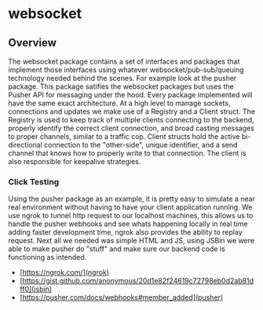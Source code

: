 # websocket

## Overview

The websocket package contains a set of interfaces and packages that implement those interfaces using whatever websocket/pub-sub/queuing technology
needed behind the scenes. For example look at the pusher package. This package satifies the websocket packages but uses the Pusher API for messaging under the hood. Every package implemented will have the same exact architecture. At a high level to manage sockets, connections and updates we make use of a Registry and a Client struct. The Registry is used to keep track of multiple clients connecting to the backend, properly identify the correct client connection, and broad casting messages to proper channels, similar to a traffic cop. Client structs hold the active bi-directional connection to the "other-side", unique identifier, and a send channel that knows how to properly write to that connection. The client is also responsible for keepalive strategies.

### Click Testing

Using the pusher package as an example, it is pretty easy to simulate a near real environment without having to have your client application running. We use ngrok to tunnel http request to our localhost machines, this allows us to handle the pusher webhooks and see whats happening locally in real time adding faster development time, ngrok also provides the ability to replay request. Next all we needed was simple HTML and JS, using JSBin we were able to make pusher do "stuff" and make sure our backend code is functioning as intended.

- [https://ngrok.com/](ngrok)
- [https://gist.github.com/anonymous/20d1e82f24619c72798eb0d2ab81dff0](jsbin)
- [https://pusher.com/docs/webhooks#member_added](pusher)